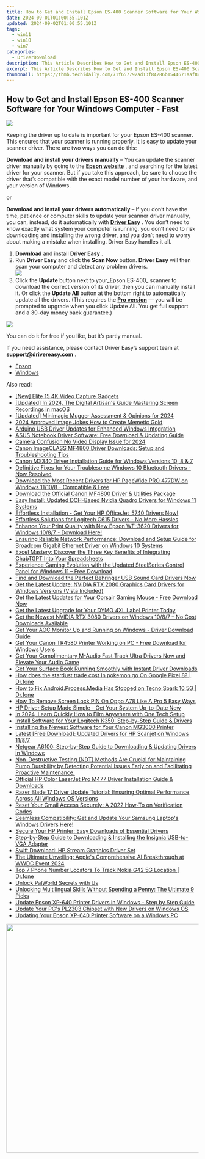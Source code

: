 ```yaml
---
title: How to Get and Install Epson ES-400 Scanner Software for Your Windows Computer - Fast
date: 2024-09-01T01:00:55.101Z
updated: 2024-09-02T01:00:55.101Z
tags:
  - win11
  - win10
  - win7
categories:
  - DriverDownload
description: This Article Describes How to Get and Install Epson ES-400 Scanner Software for Your Windows Computer - Fast
excerpt: This Article Describes How to Get and Install Epson ES-400 Scanner Software for Your Windows Computer - Fast
thumbnail: https://thmb.techidaily.com/71f657792ad13f84286b1544671aaf8455260b87c02f1f22e6d755ac15543040.jpg
---
```


## How to Get and Install Epson ES-400 Scanner Software for Your Windows Computer - Fast

![](https://images.drivereasy.com/wp-content/uploads/2018/12/img_5c04d39739b8d-300x256.jpg)

 Keeping the driver up to date is important for your Epson ES-400 scanner. This ensures that your scanner is running properly. It is easy to update your scanner driver. There are two ways you can do this:

**Download and install your drivers manually** – You can update the scanner driver manually by going to the **[Epson website](https://epson.com/For-Home/Printers/h/h1)**  , and searching for the latest driver for your scanner. But if you take this approach, be sure to choose the driver that’s compatible with the exact model number of your hardware, and your version of Windows.

or

**Download and install your drivers automatically** – If you don’t have the time, patience or computer skills to update your scanner driver manually, you can, instead, do it automatically with **[Driver Easy](https://tools.techidaily.com/drivereasy/download/)**  . You don’t need to know exactly what system your computer is running, you don’t need to risk downloading and installing the wrong driver, and you don’t need to worry about making a mistake when installing. Driver Easy handles it all.

1. [**Download**](https://tools.techidaily.com/drivereasy/download/) and install **Driver Easy** .
2. Run **Driver Easy** and click the **Scan Now** button. **Driver Easy**  will then scan your computer and detect any problem drivers.  
![](https://images.drivereasy.com/wp-content/uploads/2018/10/img_5bd0366bd75a4.jpg)
3. Click the **Update**  button next to your_Epson ES-400_ scanner to download the correct version of its driver, then you can manually install it. Or click the **Update All**  button at the bottom right to automatically update all the drivers. (This requires the **[Pro version](https://tools.techidaily.com/drivereasy/download/)**  — you will be prompted to upgrade when you click Update All. You get full support and a 30-day money back guarantee.)

![](https://images.drivereasy.com/wp-content/uploads/2018/12/img_5c04d4c42c9a1.jpg)

 You can do it for free if you like, but it’s partly manual.

 If you need assistance, please contact Driver Easy’s support team at **[support@drivereasy.com](https://tools.techidaily.com/drivereasy/download/)**  .

* [Epson](https://tools.techidaily.com/drivereasy/download/)
* [Windows](https://tools.techidaily.com/drivereasy/download/)

<ins class="adsbygoogle"
     style="display:block"
     data-ad-format="autorelaxed"
     data-ad-client="ca-pub-7571918770474297"
     data-ad-slot="1223367746"></ins>



<ins class="adsbygoogle"
     style="display:block"
     data-ad-client="ca-pub-7571918770474297"
     data-ad-slot="8358498916"
     data-ad-format="auto"
     data-full-width-responsive="true"></ins>

<span class="atpl-alsoreadstyle">Also read:</span>
<div><ul>
<li><a href="https://fox-hovers.techidaily.com/new-elite-15-4k-video-capture-gadgets/"><u>[New] Elite 15 4K Video Capture Gadgets</u></a></li>
<li><a href="https://digital-screen-recording.techidaily.com/updated-in-2024-the-digital-artisans-guide-mastering-screen-recordings-in-macos/"><u>[Updated] In 2024, The Digital Artisan's Guide  Mastering Screen Recordings in macOS</u></a></li>
<li><a href="https://screen-capture.techidaily.com/updated-minimagic-mugger-assessment-and-opinions-for-2024/"><u>[Updated] Minimagic Mugger Assessment & Opinions for 2024</u></a></li>
<li><a href="https://article-helps.techidaily.com/2024-approved-image-jokes-how-to-create-memetic-gold/"><u>2024 Approved  Image Jokes  How to Create Memetic Gold</u></a></li>
<li><a href="https://driver-download.techidaily.com/arduino-usb-driver-updates-for-enhanced-windows-integration/"><u>Arduino USB Driver Updates for Enhanced Windows Integration</u></a></li>
<li><a href="https://driver-download.techidaily.com/asus-notebook-driver-software-free-download-and-updating-guide/"><u>ASUS Notebook Driver Software: Free Download & Updating Guide</u></a></li>
<li><a href="https://extra-information.techidaily.com/camera-confusion-no-video-display-issue-for-2024/"><u>Camera Confusion  No Video Display Issue for 2024</u></a></li>
<li><a href="https://driver-download.techidaily.com/canon-imageclass-mf4800-driver-downloads-setup-and-troubleshooting-tips/"><u>Canon ImageCLASS MF4800 Driver Downloads: Setup and Troubleshooting Tips</u></a></li>
<li><a href="https://driver-download.techidaily.com/canon-mx340-driver-installation-guide-for-windows-versions-10-8-and-7/"><u>Canon MX340 Driver Installation Guide for Windows Versions 10, 8 & 7</u></a></li>
<li><a href="https://driver-download.techidaily.com/definitive-fixes-for-your-troublesome-windows-10-bluetooth-drivers-now-resolved/"><u>Definitive Fixes for Your Troublesome Windows 10 Bluetooth Drivers - Now Resolved</u></a></li>
<li><a href="https://driver-download.techidaily.com/download-the-most-recent-drivers-for-hp-pagewide-pro-477dw-on-windows-11108-compatible-and-free/"><u>Download the Most Recent Drivers for HP PageWide PRO 477DW on Windows 11/10/8 - Compatible & Free</u></a></li>
<li><a href="https://driver-download.techidaily.com/download-the-official-canon-mf4800-driver-and-utilities-package/"><u>Download the Official Canon MF4800 Driver & Utilities Package</u></a></li>
<li><a href="https://driver-download.techidaily.com/easy-install-updated-dch-based-nvidia-quadro-drivers-for-windows-11-systems/"><u>Easy Install: Updated DCH-Based Nvidia Quadro Drivers for Windows 11 Systems</u></a></li>
<li><a href="https://win-amazing.techidaily.com/effortless-installation-get-your-hp-officejet-5740-drivers-now/"><u>Effortless Installation - Get Your HP OfficeJet ˈ5740 Drivers Now!</u></a></li>
<li><a href="https://driver-download.techidaily.com/1722971705084-effortless-solutions-for-logitech-c615-drivers-no-more-hassles/"><u>Effortless Solutions for Logitech C615 Drivers - No More Hassles</u></a></li>
<li><a href="https://driver-download.techidaily.com/enhance-your-print-quality-with-new-epson-wf-3620-drivers-for-windows-1087-download-here/"><u>Enhance Your Print Quality with New Epson WF-3620 Drivers for Windows 10/8/7 - Download Here!</u></a></li>
<li><a href="https://driver-download.techidaily.com/ensuring-reliable-network-performance-download-and-setup-guide-for-broadcom-gigabit-ethernet-driver-on-windows-10-systems/"><u>Ensuring Reliable Network Performance: Download and Setup Guide for Broadcom Gigabit Ethernet Driver on Windows 10 Systems</u></a></li>
<li><a href="https://tech-hub.techidaily.com/excel-mastery-discover-the-three-key-benefits-of-integrating-chabtgpt-into-your-spreadsheets/"><u>Excel Mastery: Discover the Three Key Benefits of Integrating ChabTGPT Into Your Spreadsheets</u></a></li>
<li><a href="https://driver-download.techidaily.com/experience-gaming-evolution-with-the-updated-steelseries-control-panel-for-windows-11-free-download/"><u>Experience Gaming Evolution with the Updated SteelSeries Control Panel for Windows 11 – Free Download</u></a></li>
<li><a href="https://driver-download.techidaily.com/1722967552902-find-and-download-the-perfect-behringer-usb-sound-card-drivers-now/"><u>Find and Download the Perfect Behringer USB Sound Card Drivers Now</u></a></li>
<li><a href="https://driver-download.techidaily.com/get-the-latest-update-nvidia-rtx-2080-graphics-card-drivers-for-windows-versions-vista-included/"><u>Get the Latest Update: NVIDIA RTX 2080 Graphics Card Drivers for Windows Versions (Vista Included)</u></a></li>
<li><a href="https://driver-download.techidaily.com/get-the-latest-updates-for-your-corsair-gaming-mouse-free-download-now/"><u>Get the Latest Updates for Your Corsair Gaming Mouse - Free Download Now</u></a></li>
<li><a href="https://driver-download.techidaily.com/1722960759788-get-the-latest-upgrade-for-your-dymo-4xl-label-printer-today/"><u>Get the Latest Upgrade for Your DYMO 4XL Label Printer Today</u></a></li>
<li><a href="https://driver-download.techidaily.com/get-the-newest-nvidia-rtx-3080-drivers-on-windows-1087-no-cost-downloads-available/"><u>Get the Newest NVIDIA RTX 3080 Drivers on Windows 10/8/7 – No Cost Downloads Available</u></a></li>
<li><a href="https://driver-download.techidaily.com/get-your-aoc-monitor-up-and-running-on-windows-driver-download-guide/"><u>Get Your AOC Monitor Up and Running on Windows - Driver Download Guide</u></a></li>
<li><a href="https://driver-download.techidaily.com/get-your-canon-tr4580-printer-working-on-pc-free-download-for-windows-users/"><u>Get Your Canon TR4580 Printer Working on PC - Free Download for Windows Users</u></a></li>
<li><a href="https://driver-download.techidaily.com/1722977322325-get-your-complimentary-m-audio-fast-track-ultra-drivers-now-and-elevate-your-audio-game/"><u>Get Your Complimentary M-Audio Fast Track Ultra Drivers Now and Elevate Your Audio Game</u></a></li>
<li><a href="https://driver-download.techidaily.com/1722969774272-get-your-surface-book-running-smoothly-with-instant-driver-downloads/"><u>Get Your Surface Book Running Smoothly with Instant Driver Downloads</u></a></li>
<li><a href="https://pokemon-go-android.techidaily.com/how-does-the-stardust-trade-cost-in-pokemon-go-on-google-pixel-8-drfone-by-drfone-virtual-android/"><u>How does the stardust trade cost In pokemon go On Google Pixel 8? | Dr.fone</u></a></li>
<li><a href="https://change-location.techidaily.com/how-to-fix-androidprocessmedia-has-stopped-on-tecno-spark-10-5g-drfone-by-drfone-fix-android-problems-fix-android-problems/"><u>How to Fix Android.Process.Media Has Stopped on Tecno Spark 10 5G | Dr.fone</u></a></li>
<li><a href="https://easy-unlock-android.techidaily.com/how-to-remove-screen-lock-pin-on-oppo-a78-like-a-pro-5-easy-ways-by-drfone-android/"><u>How To Remove Screen Lock PIN On Oppo A78 Like A Pro 5 Easy Ways</u></a></li>
<li><a href="https://driver-download.techidaily.com/1722973978466-hp-driver-setup-made-simple-get-your-system-up-to-date-now/"><u>HP Driver Setup Made Simple - Get Your System Up-to-Date Now</u></a></li>
<li><a href="https://screen-video-capture.techidaily.com/in-2024-learn-quickly-how-to-film-anywhere-with-one-tech-setup/"><u>In 2024, Learn Quickly  How to Film Anywhere with One Tech Setup</u></a></li>
<li><a href="https://driver-download.techidaily.com/install-software-for-your-logitech-k350-step-by-step-guide-and-drivers/"><u>Install Software for Your Logitech K350: Step-by-Step Guide & Drivers</u></a></li>
<li><a href="https://driver-download.techidaily.com/installing-the-newest-software-for-your-canon-mg3000-printer/"><u>Installing the Newest Software for Your Canon MG3000 Printer</u></a></li>
<li><a href="https://driver-download.techidaily.com/latest-free-download-updated-drivers-for-hp-scanjet-on-windows-1187/"><u>Latest [Free Download]: Updated Drivers for HP Scanjet on Windows 11/8/7</u></a></li>
<li><a href="https://driver-download.techidaily.com/netgear-a6100-step-by-step-guide-to-downloading-and-updating-drivers-in-windows/"><u>Netgear A6100: Step-by-Step Guide to Downloading & Updating Drivers in Windows</u></a></li>
<li><a href="https://driver-download.techidaily.com/non-destructive-testing-ndt-methods-are-crucial-for-maintaining-pump-durability-by-detecting-potential-issues-early-on-and-facilitating-proactive-maintenanc42/"><u>Non-Destructive Testing (NDT) Methods Are Crucial for Maintaining Pump Durability by Detecting Potential Issues Early on and Facilitating Proactive Maintenance.</u></a></li>
<li><a href="https://driver-download.techidaily.com/official-hp-color-laserjet-pro-m477-driver-installation-guide-and-downloads/"><u>Official HP Color LaserJet Pro M477 Driver Installation Guide & Downloads</u></a></li>
<li><a href="https://driver-download.techidaily.com/razer-blade-17-driver-update-tutorial-ensuring-optimal-performance-across-all-windows-os-versions/"><u>Razer Blade 17 Driver Update Tutorial: Ensuring Optimal Performance Across All Windows OS Versions</u></a></li>
<li><a href="https://tech-recovery.techidaily.com/reset-your-gmail-access-securely-a-2022-how-to-on-verification-codes/"><u>Reset Your Gmail Access Securely: A 2022 How-To on Verification Codes</u></a></li>
<li><a href="https://driver-download.techidaily.com/1722975793668-seamless-compatibility-get-and-update-your-samsung-laptops-windows-drivers-here/"><u>Seamless Compatibility: Get and Update Your Samsung Laptop's Windows Drivers Here!</u></a></li>
<li><a href="https://driver-download.techidaily.com/secure-your-hp-printer-easy-downloads-of-essential-drivers/"><u>Secure Your HP Printer: Easy Downloads of Essential Drivers</u></a></li>
<li><a href="https://driver-download.techidaily.com/step-by-step-guide-to-downloading-and-installing-the-insignia-usb-to-vga-adapter/"><u>Step-by-Step Guide to Downloading & Installing the Insignia USB-to-VGA Adapter</u></a></li>
<li><a href="https://driver-download.techidaily.com/swift-download-hp-stream-graphics-driver-set/"><u>Swift Download: HP Stream Graphics Driver Set</u></a></li>
<li><a href="https://tech-revival.techidaily.com/the-ultimate-unveiling-apples-comprehensive-ai-breakthrough-at-wwdc-event-2024/"><u>The Ultimate Unveiling: Apple's Comprehensive AI Breakthrough at WWDC Event 2024</u></a></li>
<li><a href="https://android-location-track.techidaily.com/top-7-phone-number-locators-to-track-nokia-g42-5g-location-drfone-by-drfone-virtual-android/"><u>Top 7 Phone Number Locators To Track Nokia G42 5G Location | Dr.fone</u></a></li>
<li><a href="https://games-able.techidaily.com/unlock-palworld-secrets-with-us/"><u>Unlock PalWorld Secrets with Us</u></a></li>
<li><a href="https://technical-tips.techidaily.com/unlocking-multilingual-skills-without-spending-a-penny-the-ultimate-9-picks/"><u>Unlocking Multilingual Skills Without Spending a Penny: The Ultimate 9 Picks</u></a></li>
<li><a href="https://driver-download.techidaily.com/update-epson-xp-640-printer-drivers-in-windows-step-by-step-guide/"><u>Update Epson XP-640 Printer Drivers in Windows - Step by Step Guide</u></a></li>
<li><a href="https://driver-download.techidaily.com/update-your-pcs-pl2303-chipset-with-new-drivers-on-windows-os/"><u>Update Your PC's PL2303 Chipset with New Drivers on Windows OS</u></a></li>
<li><a href="https://driver-download.techidaily.com/updating-your-epson-xp-640-printer-software-on-a-windows-pc/"><u>Updating Your Epson XP-640 Printer Software on a Windows PC</u></a></li>
</ul></div>

<!-- affiliate ads begin -->
<a href="https://appsumo.8odi.net/c/5597632/2075482/7443" target="_top" id="2075482"><img src="//a.impactradius-go.com/display-ad/7443-2075482" border="0" alt="" width="1200" height="600"/></a><img height="0" width="0" src="https://appsumo.8odi.net/i/5597632/2075482/7443" style="position:absolute;visibility:hidden;" border="0" />
<!-- affiliate ads end -->